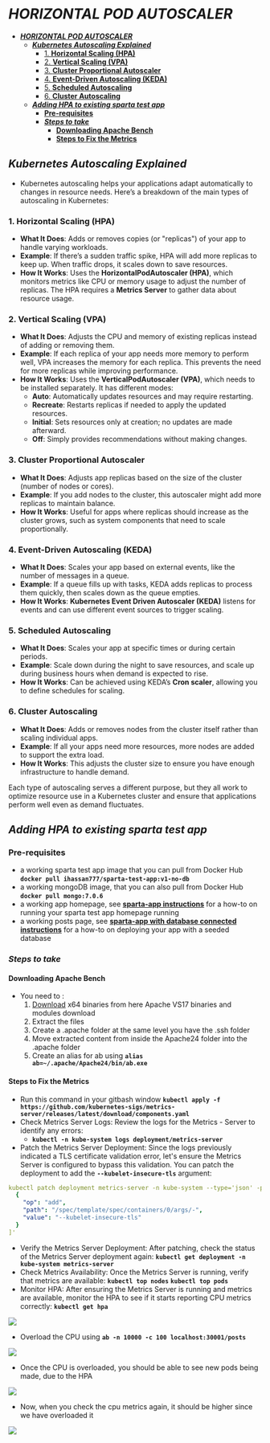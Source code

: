 # ***HORIZONTAL POD AUTOSCALER***
- [***HORIZONTAL POD AUTOSCALER***](#horizontal-pod-autoscaler)
  - [***Kubernetes Autoscaling Explained***](#kubernetes-autoscaling-explained)
    - [1. **Horizontal Scaling (HPA)**](#1-horizontal-scaling-hpa)
    - [2. **Vertical Scaling (VPA)**](#2-vertical-scaling-vpa)
    - [3. **Cluster Proportional Autoscaler**](#3-cluster-proportional-autoscaler)
    - [4. **Event-Driven Autoscaling (KEDA)**](#4-event-driven-autoscaling-keda)
    - [5. **Scheduled Autoscaling**](#5-scheduled-autoscaling)
    - [6. **Cluster Autoscaling**](#6-cluster-autoscaling)
  - [***Adding HPA to existing sparta test app***](#adding-hpa-to-existing-sparta-test-app)
    - [**Pre-requisites**](#pre-requisites)
    - [***Steps to take***](#steps-to-take)
      - [**Downloading Apache Bench**](#downloading-apache-bench)
      - [**Steps to Fix the Metrics**](#steps-to-fix-the-metrics)


## ***Kubernetes Autoscaling Explained***
- Kubernetes autoscaling helps your applications adapt automatically to changes in resource needs. Here’s a breakdown of the main types of autoscaling in Kubernetes:

### 1. **Horizontal Scaling (HPA)**
- **What It Does**: Adds or removes copies (or "replicas") of your app to handle varying workloads.
- **Example**: If there’s a sudden traffic spike, HPA will add more replicas to keep up. When traffic drops, it scales down to save resources.
- **How It Works**: Uses the **HorizontalPodAutoscaler (HPA)**, which monitors metrics like CPU or memory usage to adjust the number of replicas. The HPA requires a **Metrics Server** to gather data about resource usage.

### 2. **Vertical Scaling (VPA)**
- **What It Does**: Adjusts the CPU and memory of existing replicas instead of adding or removing them.
- **Example**: If each replica of your app needs more memory to perform well, VPA increases the memory for each replica. This prevents the need for more replicas while improving performance.
- **How It Works**: Uses the **VerticalPodAutoscaler (VPA)**, which needs to be installed separately. It has different modes:
  - **Auto**: Automatically updates resources and may require restarting.
  - **Recreate**: Restarts replicas if needed to apply the updated resources.
  - **Initial**: Sets resources only at creation; no updates are made afterward.
  - **Off**: Simply provides recommendations without making changes.

### 3. **Cluster Proportional Autoscaler**
- **What It Does**: Adjusts app replicas based on the size of the cluster (number of nodes or cores).
- **Example**: If you add nodes to the cluster, this autoscaler might add more replicas to maintain balance.
- **How It Works**: Useful for apps where replicas should increase as the cluster grows, such as system components that need to scale proportionally.

### 4. **Event-Driven Autoscaling (KEDA)**
- **What It Does**: Scales your app based on external events, like the number of messages in a queue.
- **Example**: If a queue fills up with tasks, KEDA adds replicas to process them quickly, then scales down as the queue empties.
- **How It Works**: **Kubernetes Event Driven Autoscaler (KEDA)** listens for events and can use different event sources to trigger scaling.

### 5. **Scheduled Autoscaling**
- **What It Does**: Scales your app at specific times or during certain periods.
- **Example**: Scale down during the night to save resources, and scale up during business hours when demand is expected to rise.
- **How It Works**: Can be achieved using KEDA’s **Cron scaler**, allowing you to define schedules for scaling.

### 6. **Cluster Autoscaling**
- **What It Does**: Adds or removes nodes from the cluster itself rather than scaling individual apps.
- **Example**: If all your apps need more resources, more nodes are added to support the extra load.
- **How It Works**: This adjusts the cluster size to ensure you have enough infrastructure to handle demand.

Each type of autoscaling serves a different purpose, but they all work to optimize resource use in a Kubernetes cluster and ensure that applications perform well even as demand fluctuates.



## ***Adding HPA to existing sparta test app***

### **Pre-requisites**
- a working sparta test app image that you can pull from Docker Hub **`docker pull ihassan777/sparta-test-app:v1-no-db`**
- a working mongoDB image, that you can also pull from Docker Hub **`docker pull mongo:7.0.6`**
- a working app homepage, see **[sparta-app instructions](/tech264-k8s/k8s-yaml-definitions/local-sparta-app-no-db/README.md)** for a how-to on running your sparta test app homepage running
- a working posts page, see **[sparta-app with database connected instructions](/tech264-k8s/k8s-yaml-definitions/local-sparta-app-no-db/README.md)** for a how-to on deploying your app with a seeded database

### ***Steps to take***

#### **Downloading Apache Bench**
- You need to :
  1. [Download](https://www.apachelounge.com/download/) x64 binaries from here Apache VS17 binaries and modules download 
  2. Extract the files
  3. Create a .apache folder at the same level you have the .ssh folder
  4. Move extracted content from inside the Apache24 folder into the .apache folder
  5. Create an alias for ab using **`alias ab=~/.apache/Apache24/bin/ab.exe`**

#### **Steps to Fix the Metrics** 
- Run this command in your gitbash window **`kubectl apply -f https://github.com/kubernetes-sigs/metrics-server/releases/latest/download/components.yaml`**
- Check Metrics Server Logs: Review the logs for the Metrics - Server to identify any errors:
  - **`kubectl -n kube-system logs deployment/metrics-server`**
- Patch the Metrics Server Deployment: Since the logs previously indicated a TLS certificate validation error, let's ensure the Metrics Server is configured to bypass this validation. You can patch the deployment to add the **`--kubelet-insecure-tls`** argument:
```yaml
kubectl patch deployment metrics-server -n kube-system --type='json' -p='[
  {
    "op": "add",
    "path": "/spec/template/spec/containers/0/args/-",
    "value": "--kubelet-insecure-tls"
  }
]'
```

- Verify the Metrics Server Deployment: After patching, check the status of the Metrics Server deployment again:
**`kubectl get deployment -n kube-system metrics-server`**
- Check Metrics Availability: Once the Metrics Server is running, verify that metrics are available:
**`kubectl top nodes`**
**`kubectl top pods`**
- Monitor HPA: After ensuring the Metrics Server is running and metrics are available, monitor the HPA to see if it starts reporting CPU metrics correctly:
**`kubectl get hpa`**

![](/tech264-k8s/K8S-images/b4hpa.png)

- Overload the CPU using **`ab -n 10000 -c 100 localhost:30001/posts`**

![](/tech264-k8s/K8S-images/overload-cpu.png)

- Once the CPU is overloaded, you should be able to see new pods being made, due to the HPA

![](/tech264-k8s/K8S-images/newhpapods.png)

- Now, when you check the cpu metrics again, it should be higher since we have overloaded it

![](/tech264-k8s/K8S-images/afterhpa.png)















